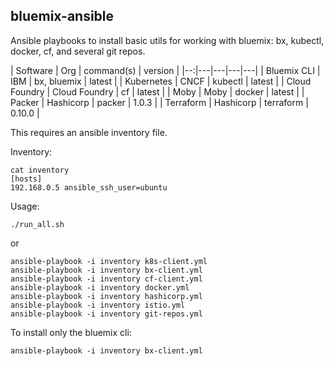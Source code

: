 bluemix-ansible
--------------


Ansible playbooks to install basic utils for working with bluemix: bx, kubectl, docker, cf, and several git repos.

| Software | Org | command(s)  | version  |
|--:|---|---|---|---|
| Bluemix CLI  | IBM  | bx, bluemix  | latest  |
| Kubernetes  | CNCF  | kubectl  | latest  |
| Cloud Foundry | Cloud Foundry | cf | latest |
| Moby | Moby | docker | latest  |
| Packer | Hashicorp | packer | 1.0.3 |
| Terraform | Hashicorp | terraform | 0.10.0 |


This requires an ansible inventory file.

Inventory:

```shell
cat inventory
[hosts]
192.168.0.5 ansible_ssh_user=ubuntu
```


Usage:

```shell
./run_all.sh
```

or

```shell
ansible-playbook -i inventory k8s-client.yml
ansible-playbook -i inventory bx-client.yml
ansible-playbook -i inventory cf-client.yml
ansible-playbook -i inventory docker.yml
ansible-playbook -i inventory hashicorp.yml
ansible-playbook -i inventory istio.yml
ansible-playbook -i inventory git-repos.yml
```


To install only the bluemix cli:


```shell
ansible-playbook -i inventory bx-client.yml
```

